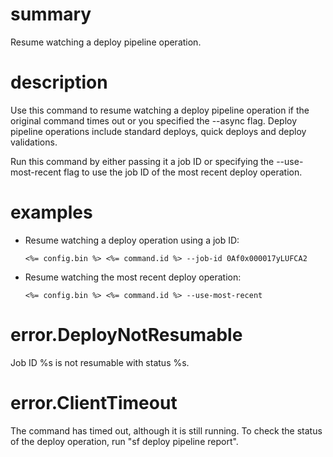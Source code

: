 # summary

Resume watching a deploy pipeline operation.

# description

Use this command to resume watching a deploy pipeline operation if the original command times out or you specified the --async flag. Deploy pipeline operations include standard deploys, quick deploys and deploy validations.

Run this command by either passing it a job ID or specifying the --use-most-recent flag to use the job ID of the most recent deploy operation.

# examples

- Resume watching a deploy operation using a job ID:

      <%= config.bin %> <%= command.id %> --job-id 0Af0x000017yLUFCA2

- Resume watching the most recent deploy operation:

      <%= config.bin %> <%= command.id %> --use-most-recent

# error.DeployNotResumable

Job ID %s is not resumable with status %s.

# error.ClientTimeout

The command has timed out, although it is still running. To check the status of the deploy operation, run "sf deploy pipeline report".
